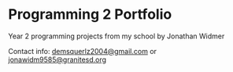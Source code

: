 # Programming 2 Portfolio
Year 2 programming projects from my school by Jonathan Widmer

Contact info: demsquerlz2004@gmail.com or jonawidm9585@granitesd.org
